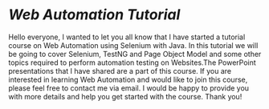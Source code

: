 # _Web Automation Tutorial_
Hello everyone, I wanted to let you all know that I have started a tutorial course on Web Automation using Selenium with Java. In this tutorial we will be going to cover Selenium, TestNG and Page Object Model and some other topics required to perform automation testing on Websites.The PowerPoint presentations that I have shared are a part of this course. If you are interested in learning Web Automation and would like to join this course, please feel free to contact me via email. I would be happy to provide you with more details and help you get started with the course. Thank you!








